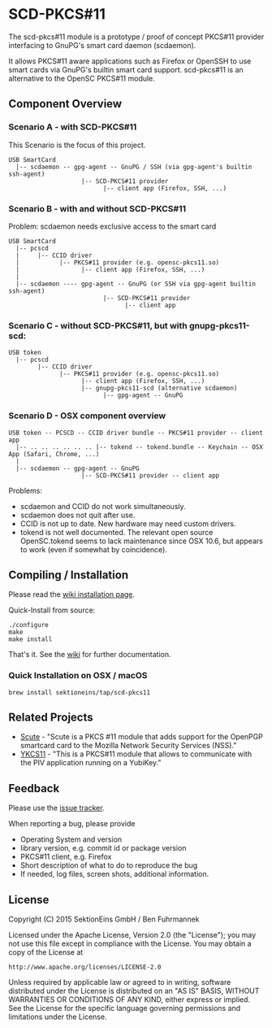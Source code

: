 SCD-PKCS#11
===========

The scd-pkcs#11 module is a prototype / proof of concept PKCS#11 provider interfacing to GnuPG's smart card daemon (scdaemon).

It allows PKCS#11 aware applications such as Firefox or OpenSSH to use smart cards via GnuPG's builtin smart card support. scd-pkcs#11 is an alternative to the OpenSC PKCS#11 module.

## Component Overview

### Scenario A - with SCD-PKCS#11

This Scenario is the focus of this project.

    USB SmartCard
      |-- scdaemon -- gpg-agent -- GnuPG / SSH (via gpg-agent's builtin ssh-agent)
                        |-- SCD-PKCS#11 provider
                              |-- client app (Firefox, SSH, ...)

### Scenario B - with and without SCD-PKCS#11

Problem: scdaemon needs exclusive access to the smart card

    USB SmartCard
      |-- pcscd
      |     |-- CCID driver
      |           |-- PKCS#11 provider (e.g. opensc-pkcs11.so)
      |                 |-- client app (Firefox, SSH, ...)
      |
      |-- scdaemon ---- gpg-agent -- GnuPG (or SSH via gpg-agent builtin ssh-agent)
                              |-- SCD-PKCS#11 provider
                                    |-- client app

### Scenario C - without SCD-PKCS#11, but with gnupg-pkcs11-scd:

    USB token
      |-- pcscd
            |-- CCID driver
                  |-- PKCS#11 provider (e.g. opensc-pkcs11.so)
                        |-- client app (Firefox, SSH, ...)
                        |-- gnupg-pkcs11-scd (alternative scdaemon)
                              |-- gpg-agent -- GnuPG

### Scenario D - OSX component overview

    USB token -- PCSCD -- CCID driver bundle -- PKCS#11 provider -- client app
      |-- .. .. .. .. .. .. |-- tokend -- tokend.bundle -- Keychain -- OSX App (Safari, Chrome, ...)
      |
      |-- scdaemon -- gpg-agent -- GnuPG
                        |-- SCD-PKCS#11 provider -- client app

Problems:

  * scdaemon and CCID do not work simultaneously.
  * scdaemon does not quit after use.
  * CCID is not up to date. New hardware may need custom drivers.
  * tokend is not well documented. The relevant open source OpenSC.tokend seems to lack maintenance since OSX 10.6, but appears to work (even if somewhat by coincidence).

## Compiling / Installation

Please read the [wiki installation page](https://github.com/sektioneins/scd-pkcs11/wiki/Installation).

Quick-Install from source:

```
./configure
make
make install
```

That's it. See the [wiki](https://github.com/sektioneins/scd-pkcs11/wiki) for further documentation. 

### Quick Installation on OSX / macOS

```
brew install sektioneins/tap/scd-pkcs11
```

## Related Projects

  * [Scute](http://www.scute.org/) - "Scute is a PKCS #11 module that adds support for the OpenPGP smartcard card to the Mozilla Network Security Services (NSS)."
  * [YKCS11](https://developers.yubico.com/yubico-piv-tool/YKCS11_release_notes.html) - "This is a PKCS#11 module that allows to communicate with the PIV application running on a YubiKey."

## Feedback

Please use the [issue tracker](https://github.com/sektioneins/scd-pkcs11/issues).

When reporting a bug, please provide

  * Operating System and version
  * library version, e.g. commit id or package version
  * PKCS#11 client, e.g. Firefox
  * Short description of what to do to reproduce the bug
  * If needed, log files, screen shots, additional information.

## License

Copyright (C) 2015 SektionEins GmbH / Ben Fuhrmannek

Licensed under the Apache License, Version 2.0 (the "License");
you may not use this file except in compliance with the License.
You may obtain a copy of the License at

	http://www.apache.org/licenses/LICENSE-2.0

Unless required by applicable law or agreed to in writing, software
distributed under the License is distributed on an "AS IS" BASIS,
WITHOUT WARRANTIES OR CONDITIONS OF ANY KIND, either express or implied.
See the License for the specific language governing permissions and
limitations under the License.
